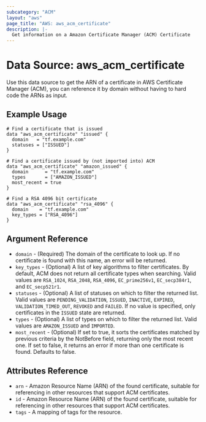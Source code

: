 ```yaml
---
subcategory: "ACM"
layout: "aws"
page_title: "AWS: aws_acm_certificate"
description: |-
  Get information on a Amazon Certificate Manager (ACM) Certificate
---
```


# Data Source: aws_acm_certificate

Use this data source to get the ARN of a certificate in AWS Certificate
Manager (ACM), you can reference
it by domain without having to hard code the ARNs as input.

## Example Usage

```hcl
# Find a certificate that is issued
data "aws_acm_certificate" "issued" {
  domain   = "tf.example.com"
  statuses = ["ISSUED"]
}

# Find a certificate issued by (not imported into) ACM
data "aws_acm_certificate" "amazon_issued" {
  domain      = "tf.example.com"
  types       = ["AMAZON_ISSUED"]
  most_recent = true
}

# Find a RSA 4096 bit certificate
data "aws_acm_certificate" "rsa_4096" {
  domain    = "tf.example.com"
  key_types = ["RSA_4096"]
}
```

## Argument Reference

* `domain` - (Required) The domain of the certificate to look up. If no certificate is found with this name, an error will be returned.
* `key_types` - (Optional) A list of key algorithms to filter certificates. By default, ACM does not return all certificate types when searching. Valid values are `RSA_1024`, `RSA_2048`, `RSA_4096`, `EC_prime256v1`, `EC_secp384r1`, and `EC_secp521r1`.
* `statuses` - (Optional) A list of statuses on which to filter the returned list. Valid values are `PENDING_VALIDATION`, `ISSUED`,
   `INACTIVE`, `EXPIRED`, `VALIDATION_TIMED_OUT`, `REVOKED` and `FAILED`. If no value is specified, only certificates in the `ISSUED` state
   are returned.
* `types` - (Optional) A list of types on which to filter the returned list. Valid values are `AMAZON_ISSUED` and `IMPORTED`.
* `most_recent` - (Optional) If set to true, it sorts the certificates matched by previous criteria by the NotBefore field, returning only the most recent one. If set to false, it returns an error if more than one certificate is found. Defaults to false.

## Attributes Reference

* `arn` - Amazon Resource Name (ARN) of the found certificate, suitable for referencing in other resources that support ACM certificates.
* `id` - Amazon Resource Name (ARN) of the found certificate, suitable for referencing in other resources that support ACM certificates.
* `tags` - A mapping of tags for the resource.

